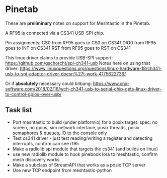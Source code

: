 # Pinetab

These are **preliminary** notes on support for Meshtastic in the Pinetab.

A RF95 is connected via a CS341 USB-SPI chip.

Pin assignments:
CS0 from RF95 goes to CS0 on CS341
DIO0 from RF95 goes to INT on CS341
RST from RF95 goes to RST on CS341

This linux driver claims to provide USB-SPI support: https://github.com/gschorcht/spi-ch341-usb
Notes here on using that driver: https://www.linuxquestions.org/questions/linux-hardware-18/ch341-usb-to-spi-adaptor-driver-doesn%27t-work-4175622736/

Or if **absolutely** necessary could bitbang: https://www.cnx-software.com/2018/02/16/wch-ch341-usb-to-serial-chip-gets-linux-driver-to-control-gpios-over-usb/

## Task list

* Port meshtastic to build (under platformio) for a poxix target.  spec: no screen, no gpios, sim network interface, posix threads, posix semaphores & queues, IO to the console only
* Test cs341 driver - just test reading/writing a register and detecting interrupts, confirm can see rf95
* Make a radiolib spi module that targets the cs341 (and builds on linux)
* use new radiolib module to hook pinebook lora to meshtastic, confirm mesh discovery works
* Make a subclass of StreamAPI that works as a posix TCP server
* Use new TCP endpoint from meshtastic-python
